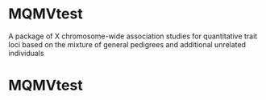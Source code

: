 # MQMVtest
A package of X chromosome-wide association studies for quantitative trait loci based on the mixture of general pedigrees and additional unrelated individuals
# MQMVtest

